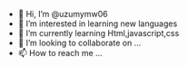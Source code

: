 - 👋 Hi, I’m @uzumymw06
- 👀 I’m interested in learning new languages
- 🌱 I’m currently learning Html,javascript,css
- 💞️ I’m looking to collaborate on ...
- 📫 How to reach me ...

<!---
uzumymw06/uzumymw06 is a ✨ special ✨ repository because its `README.md` (this file) appears on your GitHub profile.
You can click the Preview link to take a look at your changes.
--->
